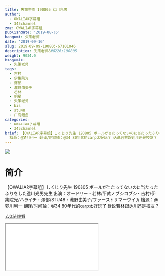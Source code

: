 ```yaml
---
title: 失策老师 190805 达川光男
author:
  - OWALIAR字幕组
  - 345channel
zmz: OWALIAR字幕组
publishdate: '2019-08-05'
bangumi: 失策老师
date: '2019-09-16'
slug: 2019-09-09-190805-67101046
description: 失策老师&#8226;190805
weight: 9084.0
bangumis:
  - 失策老师
tags:
  - 吉村
  - 伊集院光
  - 澤部
  - 瀧野由美子
  - 若林
  - 明星
  - 失策老师
  - bis
  - stu48
  - 广岛鲤鱼
categories:
  - OWALIAR字幕组
  - 345channel
brief: 【OWALIAR字幕组】しくじり先生 190805 ボールが当たってないのに当たったふりをした達川光男先生 出演：オードリー・若林/平成ノブシコブシ・吉村/伊集院光/ハライチ・澤部/STU48・瀧野由美子/ファーストサマーウイカ
  档源：@梦川利一 翻译/时间轴：@34 80年代的carp太好玩了 话说若林跟达川还是校友？
---
```

![](https://raw.githubusercontent.com/tcgriffith/owaraisite/master/static/tmpimg/1655143a9c9b1ac267788f32ce343c3b1929a370.jpg.480.jpg)
# 简介  
【OWALIAR字幕组】しくじり先生 190805 
ボールが当たってないのに当たったふりをした達川光男先生
出演：オードリー・若林/平成ノブシコブシ・吉村/伊集院光/ハライチ・澤部/STU48・瀧野由美子/ファーストサマーウイカ
档源：@梦川利一
翻译/时间轴：@34 
80年代的carp太好玩了 话说若林跟达川还是校友？  

[去B站观看](https://www.bilibili.com/video/av67101046/)
<div class ="resp-container"><iframe class="testiframe" src="//player.bilibili.com/player.html?aid=67101046"", scrolling="no", allowfullscreen="true" > </iframe></div> 
